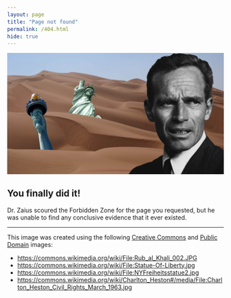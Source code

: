 ```yaml
---
layout: page
title: "Page not found"
permalink: /404.html
hide: true
---
```

![The Forbidden Zone](/img/apes-404.jpg)

## You finally did it!

Dr. Zaius scoured the Forbidden Zone for the page you requested, but he was unable to find any conclusive evidence that it ever existed.

-----

This image was created using the following [Creative Commons](http://creativecommons.org) and [Public Domain](https://en.wikipedia.org/wiki/Public_domain) images:

* <https://commons.wikimedia.org/wiki/File:Rub_al_Khali_002.JPG>
* <https://commons.wikimedia.org/wiki/File:Statue-Of-Liberty.jpg>
* <https://commons.wikimedia.org/wiki/File:NYFreiheitsstatue2.jpg>
* <https://commons.wikimedia.org/wiki/Charlton_Heston#/media/File:Charlton_Heston_Civil_Rights_March_1963.jpg>